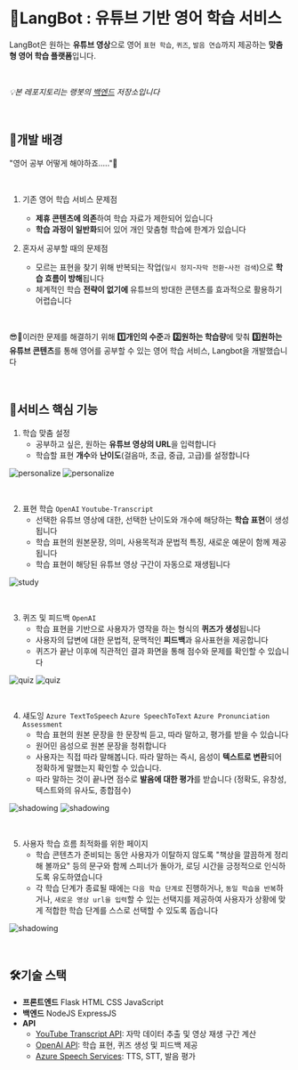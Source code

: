 # 🤖LangBot : 유튜브 기반 영어 학습 서비스

LangBot은 원하는 **유튜브 영상**으로 영어 `표현 학습`, `퀴즈`, `발음 연습`까지 제공하는 **맞춤형 영어 학습 플랫폼**입니다. 

<br>


*💡본 레포지토리는 랭봇의 <u>백엔드</u> 저장소입니다*

<br>



## 🎯개발 배경
"영어 공부 어떻게 해야하죠....."🥲

<br>

1. 기존 영어 학습 서비스 문제점
   - **제휴 콘텐츠에 의존**하여 학습 자료가 제한되어 있습니다
   - **학습 과정이 일반화**되어 있어 개인 맞춤형 학습에 한계가 있습니다

2. 혼자서 공부할 때의 문제점
   - 모르는 표현을 찾기 위해 반복되는 작업(`일시 정지`-`자막 전환`-`사전 검색`)으로 **학습 흐름이 방해**됩니다
   - 체계적인 학습 **전략이 없기에** 유튜브의 방대한 콘텐츠를 효과적으로 활용하기 어렵습니다

<br>

😎🙌이러한 문제를 해결하기 위해 **1️⃣개인의 수준**과 **2️⃣원하는 학습량**에 맞춰 **3️⃣원하는 유튜브 콘텐츠**를 통해 영어를 공부할 수 있는 영어 학습 서비스, Langbot을 개발했습니다

<br>


## 📌서비스 핵심 기능
1. 학습 맞춤 설정
   - 공부하고 싶은, 원하는 **유튜브 영상의 URL**을 입력합니다
   - 학습할 표현 **개수**와 **난이도**(걸음마, 초급, 중급, 고급)를 설정합니다
     
![personalize](./img/personalize-page.png)
![personalize](./img/personalize.gif)

<br>

2. 표현 학습 `OpenAI` `Youtube-Transcript`
   - 선택한 유튜브 영상에 대한, 선택한 난이도와 개수에 해당하는 **학습 표현**이 생성됩니다
   - 학습 표현의 원본문장, 의미, 사용목적과 문법적 특징, 새로운 예문이 함께 제공됩니다
   - 학습 표현이 해당된 유튜브 영상 구간이 자동으로 재생됩니다
     
 ![study](./img/study-page.png)

<br>

3. 퀴즈 및 피드백  `OpenAI`
   - 학습 표현을 기반으로 사용자가 영작을 하는 형식의 **퀴즈가 생성**됩니다
   - 사용자의 답변에 대한 문법적, 문맥적인 **피드백**과 유사표현을 제공합니다
   - 퀴즈가 끝난 이후에 직관적인 결과 화면을 통해 점수와 문제를 확인할 수 있습니다
     
![quiz](./img/quiz-page.png)
![quiz](./img/quiz.gif)

<br>

4. 섀도잉 `Azure TextToSpeech` `Azure SpeechToText` `Azure Pronunciation Assessment` 
   - 학습 표현의 원본 문장을 한 문장씩 듣고, 따라 말하고, 평가를 받을 수 있습니다
   - 원어민 음성으로 원본 문장을 청취합니다
   - 사용자는 직접 따라 말해봅니다. 따라 말하는 즉시, 음성이 **텍스트로 변환**되어 정확하게 말했는지 확인할 수 있습니다. 
   - 따라 말하는 것이 끝나면 점수로 **발음에 대한 평가**를 받습니다 (정확도, 유창성, 텍스트와의 유사도, 종합점수)
     
![shadowing](./img/shadowing-page.png)
![shadowing](./img/shadowing.gif)

<br>

5. 사용자 학습 흐름 최적화를 위한 페이지
   - 학습 콘텐츠가 준비되는 동안 사용자가 이탈하지 않도록 "책상을 깔끔하게 정리해 볼까요" 등의 문구와 함께 스피너가 돌아가, 로딩 시간을 긍정적으로 인식하도록 유도하였습니다
   - 각 학습 단계가 종료될 때에는 `다음 학습 단계로` 진행하거나, `동일 학습을 반복`하거나, `새로운 영상 url을 입력`할 수 있는 선택지를 제공하여 사용자가 상황에 맞게 적합한 학습 단계를 스스로 선택할 수 있도록 돕습니다
     
![shadowing](./img/user-friendly-page.png)

<br>

## 🛠️기술 스택
- **프론트엔드** Flask HTML CSS JavaScript
- **백엔드** NodeJS ExpressJS
- **API**
  - [YouTube Transcript API](https://github.com/jdepoix/youtube-transcript-api): 자막 데이터 추출 및 영상 재생 구간 계산
  - [OpenAI API](https://openai.com/api/): 학습 표현, 퀴즈 생성 및 피드백 제공
  - [Azure Speech Services](https://azure.microsoft.com/en-us/products/cognitive-services/speech-services/): TTS, STT, 발음 평가
